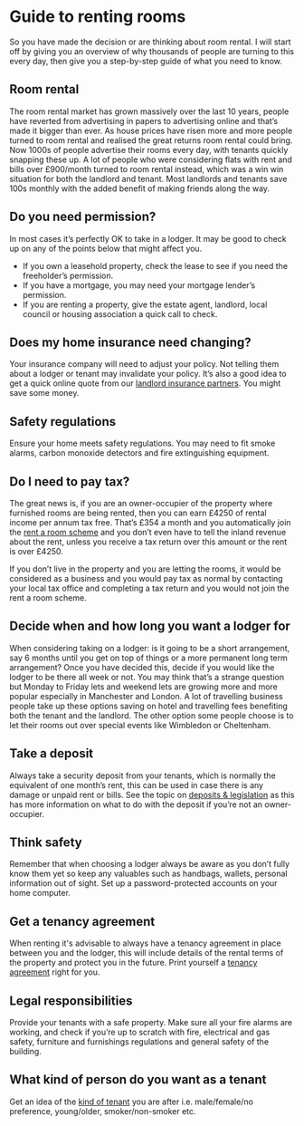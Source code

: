 Guide to renting rooms
======================

So you have made the decision or are thinking about room rental. I will start
off by giving you an overview of why thousands of people are turning to this
every day, then give you a step-by-step guide of what you need to know.


Room rental
-----------
The room rental market has grown massively over the last 10 years, people have
reverted from advertising in papers to advertising online and that’s made it
bigger than ever. As house prices have risen more and more people turned to room
rental and realised the great returns room rental could bring. Now 1000s of
people advertise their rooms every day, with tenants quickly snapping these up.
A lot of people who were considering flats with rent and bills over £900/month
turned to room rental instead, which was a win win situation for both the
landlord and tenant. Most landlords and tenants save 100s monthly with the added
benefit of making friends along the way.

Do you need permission?
-----------------------
In most cases it’s perfectly OK to take in a lodger. It may be good to check up
on any of the points below that might affect you.

* If you own a leasehold property, check the lease to see if you need the freeholder’s permission.
* If you have a mortgage, you may need your mortgage lender’s permission.
* If you are renting a property, give the estate agent, landlord, local council or housing association a quick call to check.


Does my home insurance need changing?
-------------------------------------
Your insurance company will need to adjust your policy. Not telling them about a
lodger or tenant may invalidate your policy. It’s also a good idea to get a
quick online quote from our [landlord insurance partners](/help/insurancelandlord).
You might save some money.


Safety regulations
------------------
Ensure your home meets safety regulations. You may need to fit smoke alarms,
carbon monoxide detectors and fire extinguishing equipment.


Do I need to pay tax?
---------------------
The great news is, if you are an owner-occupier of the property where furnished
rooms are being rented, then you can earn £4250 of rental income per annum tax
free. That’s £354 a month and you automatically join the [rent a room
scheme](/help/rentaroomscheme) and you don’t even have to tell the
inland revenue about the rent, unless you receive a tax return over this amount
or the rent is over £4250.

If you don’t live in the property and you are letting the rooms, it would be
considered as a business and you would pay tax as normal by contacting your
local tax office and completing a tax return and you would not join the rent a
room scheme.

Decide when and how long you want a lodger for
----------------------------------------------
When considering taking on a lodger: is it going to be a short arrangement, say
6 months until you get on top of things or a more permanent long term
arrangement? Once you have decided this, decide if you would like the lodger to
be there all week or not. You may think that’s a strange question but Monday to
Friday lets and weekend lets are growing more and more popular especially in
Manchester and London. A lot of travelling business people take up these options
saving on hotel and travelling fees benefiting both the tenant and the landlord.
The other option some people choose is to let their rooms out over special
events like Wimbledon or Cheltenham.

Take a deposit
--------------
Always take a security deposit from your tenants, which is normally the
equivalent of one month’s rent, this can be used in case there is any damage or
unpaid rent or bills. See the topic on [deposits &
legislation](/help/deposittaking) as this has more information on
what to do with the deposit if you’re not an owner-occupier.

Think safety
------------
Remember that when choosing a lodger always be aware as you don’t fully know
them yet so keep any valuables such as handbags, wallets, personal information
out of sight. Set up a password-protected accounts on your home computer.

Get a tenancy agreement
-----------------------
When renting it's advisable to always have a tenancy agreement in place between
you and the lodger, this will include details of the rental terms of the
property and protect you in the future. Print yourself a [tenancy
agreement](/help/tenancyagreements) right for you.

Legal responsibilities
----------------------
Provide your tenants with a safe property. Make sure all your fire alarms are
working, and check if you’re up to scratch with fire, electrical and gas safety,
furniture and furnishings regulations and general safety of the building.

What kind of person do you want as a tenant
-------------------------------------------
Get an idea of the [kind of tenant](/help/idealtenant) you are after i.e. male/female/no
preference, young/older, smoker/non-smoker etc.
